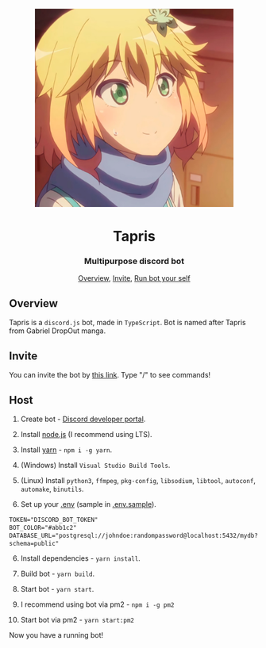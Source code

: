 <p align="center">
 <img width=400px src="assets/avatar.png" alt="Bot logo">
 <h1 align="center">Tapris</h1>
 <h3 align="center">Multipurpose discord bot</h3>
</p>

<p align="center">
 <a href="#overview">Overview</a>,
 <a href="#invite">Invite</a>,
 <a href="#Run%20bot%20your%20self">Run bot your self</a>
</p>

## Overview

Tapris is a `discord.js` bot, made in `TypeScript`. Bot is named after Tapris
from Gabriel DropOut manga.

## Invite

You can invite the bot by
[this link](https://discord.com/api/oauth2/authorize?client_id=869088074758520832&scope=bot+applications.commands&permissions=294208515334).
Type "/" to see commands!

## Host

1. Create bot -
   [Discord developer portal](https://discord.com/developers/applications).

2. Install [node.js](https://nodejs.org/en/download/) (I recommend using LTS).

3. Install [yarn](https://yarnpkg.com/) - `npm i -g yarn`.

4. (Windows) Install `Visual Studio Build Tools`.

4. (Linux) Install `python3`, `ffmpeg`, `pkg-config`, `libsodium`, `libtool`, `autoconf`, `automake`, `binutils`.

5. Set up your [.env](.env.sample) (sample in [.env.sample](.env.sample)).

```env
TOKEN="DISCORD_BOT_TOKEN"
BOT_COLOR="#abb1c2"
DATABASE_URL="postgresql://johndoe:randompassword@localhost:5432/mydb?schema=public"
```

6. Install dependencies - `yarn install`.

7. Build bot - `yarn build`.

8. Start bot - `yarn start`.

9. I recommend using bot via pm2 - `npm i -g pm2`

10. Start bot via pm2 - `yarn start:pm2`

Now you have a running bot!
